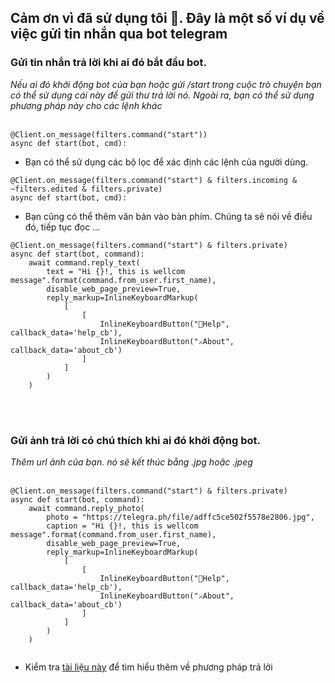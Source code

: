 <h2>Cảm ơn vì đã sử dụng tôi 💖. Đây là một số ví dụ về việc gửi tin nhắn qua bot telegram</h2>

<h3>Gửi tin nhắn trả lời khi ai đó bắt đầu bot.</h3>
<em>Nếu ai đó khởi động bot của bạn hoặc gửi /start trong cuộc trò chuyện bạn có thể sử dụng cái này để gửi thư trả lời nó. Ngoài ra, bạn có thể sử dụng phương pháp này cho các lệnh khác</em>
<br><br>

```
@Client.on_message(filters.command("start"))
async def start(bot, cmd):
```
* <p>Bạn có thể sử dụng các bộ lọc để xác định các lệnh của người dùng. </p>

```
@Client.on_message(filters.command("start") & filters.incoming & ~filters.edited & filters.private)
async def start(bot, cmd):
```

* <p>Bạn cũng có thể thêm văn bản vào bàn phím. Chúng ta sẽ nói về điều đó, tiếp tục đọc ...</p>

```
@Client.on_message(filters.command("start") & filters.private)
async def start(bot, command):
    await command.reply_text(
        text = "Hi {}!, this is wellcom message".format(command.from_user.first_name),
        disable_web_page_preview=True,
        reply_markup=InlineKeyboardMarkup(
            [
                [
                    InlineKeyboardButton("🔮Help", callback_data='help_cb'),
                    InlineKeyboardButton("⚔About", callback_data='about_cb')
                ]
            ]
        )
    )
```

<br><br>
<h3>Gửi ảnh trả lời có chú thích khi ai đó khởi động bot.</h3>
<em>Thêm url ảnh của bạn. nó sẽ kết thúc bằng .jpg hoặc .jpeg</em>
<br><br>

```
@Client.on_message(filters.command("start") & filters.private)
async def start(bot, command):
    await command.reply_photo(
        photo = "https://telegra.ph/file/adffc5ce502f5578e2806.jpg",
        caption = "Hi {}!, this is wellcom message".format(command.from_user.first_name), 
        disable_web_page_preview=True,
        reply_markup=InlineKeyboardMarkup(
            [
                [
                    InlineKeyboardButton("🔮Help", callback_data='help_cb'),
                    InlineKeyboardButton("⚔About", callback_data='about_cb')
                ]
            ]
        )
    )
    
```

* <p> Kiểm tra <a href="https://docs.pyrogram.org/api/bound-methods/Message.reply">tài liệu này</a> để tìm hiểu thêm về phương pháp trả lời</p>
